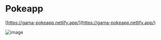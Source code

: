 # Pokeapp

[https://gama-pokeapp.netlify.app/](https://gama-pokeapp.netlify.app/)

![image](https://user-images.githubusercontent.com/65931231/105570837-502bf600-5d2a-11eb-873a-dff403f258f1.png)
